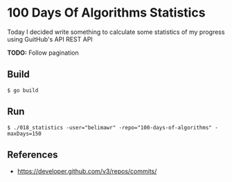100 Days Of Algorithms Statistics
=================================

Today I decided write something to calculate some statistics of my progress using
GuitHub's API REST API

**TODO:** Follow pagination

Build
-----

```
$ go build
```

Run
---

```
$ ./018_statistics -user="belimawr" -repo="100-days-of-algorithms" -maxDays=150
```

References
----------

* https://developer.github.com/v3/repos/commits/
